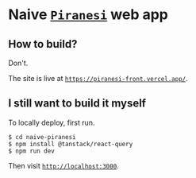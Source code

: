 # Naive [`Piranesi`](https://github.com/gongahkia/piranesi) web app

## How to build?

Don't.  
  
The site is live at [`https://piranesi-front.vercel.app/`](https://piranesi-front.vercel.app/).

## I still want to build it myself

To locally deploy, first run.

```console
$ cd naive-piranesi
$ npm install @tanstack/react-query
$ npm run dev
```

Then visit [`http://localhost:3000`](http://localhost:3000).
